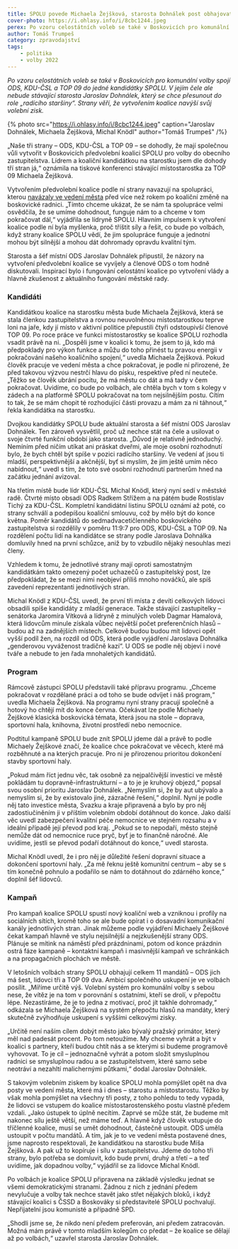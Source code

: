 ```yaml
---
title: SPOLU povede Michaela Žejšková, starosta Dohnálek post obhajovat nechce
cover-photo: https://i.ohlasy.info/i/8cbc1244.jpeg
perex: Po vzoru celostátních voleb se také v Boskovicích pro komunální volby spojí ODS, KDU-ČSL a TOP 09 do jedné kandidátky SPOLU.
author: Tomáš Trumpeš
category: zpravodajství
tags:
    - politika
    - volby 2022
---
```


*Po vzoru celostátních voleb se také v Boskovicích pro komunální volby spojí ODS, KDU-ČSL a TOP 09 do jedné kandidátky SPOLU. V jejím čele ale nebude stávající starosta Jaroslav Dohnálek, který se chce přesunout do role „radícího staršiny“. Strany věří, že vytvořením koalice navýší svůj volební zisk.*

{% photo src="https://i.ohlasy.info/i/8cbc1244.jpeg" caption="Jaroslav Dohnálek, Michaela Žejšková, Michal Knödl" author="Tomáš Trumpeš" /%}

„Naše tři strany – ODS, KDU-ČSL a TOP 09 – se dohodly, že mají společnou vůli vytvořit v Boskovicích předvolební koalici SPOLU pro volby do obecního zastupitelstva. Lídrem a koaliční kandidátkou na starostku jsem dle dohody tří stran já,“ oznámila na tiskové konferenci stávající místostarostka za TOP 09 Michaela Žejšková. 

Vytvořením předvolební koalice podle ní strany navazují na spolupráci, kterou [navázaly ve vedení města](https://ohlasy.info/clanky/2021/04/nove-vedeni.html) před více než rokem po koaliční změně na boskovické radnici. „Tímto chceme ukázat, že se nám ta spolupráce velmi osvědčila, že se umíme dohodnout, funguje nám to a chceme v tom pokračovat dál,“ vyjádřila se lídryně SPOLU. Hlavním impulsem k vytvoření koalice podle ní byla myšlenka, proč tříštit síly a řešit, co bude po volbách, když strany koalice SPOLU vědí, že jim spolupráce funguje a jednotní mohou být silnější a mohou dát dohromady opravdu kvalitní tým.

Starosta a šéf místní ODS Jaroslav Dohnálek připustil, že názory na vytvoření předvolební koalice se vyvíjely a členové ODS o tom hodně diskutovali. Inspirací bylo i fungování celostátní koalice po vytvoření vlády a hlavně zkušenost z aktuálního fungování městské rady.

### Kandidáti

Kandidátkou koalice na starostku města bude Michaela Žejšková, která se stala členkou zastupitelstva a rovnou neuvolněnou místostarostkou teprve loni na jaře, kdy jí místo v aktivní politice přepustili čtyři odstoupivší členové TOP 09. Po roce práce ve funkci místostarostky se koalice SPOLU rozhodla vsadit právě na ni. „Dospěli jsme v koalici k tomu, že jsem to já, kdo má předpoklady pro výkon funkce a můžu do toho přinést tu pravou energii v pokračování našeho koaličního spojení,“ uvedla Michaela Žejšková. Pokud člověk pracuje ve vedení města a chce pokračovat, je podle ní přirozené, že před takovou výzvou nestrčí hlavu do písku, respektive před ní neuteče. „Těžko se člověk ubrání pocitu, že má městu co dát a má tady v čem pokračovat. Uvidíme, co bude po volbách, ale chtěla bych v tom s kolegy v zádech a na platformě SPOLU pokračovat na tom nejsilnějším postu. Cítím to tak, že se mám chopit té rozhodující části provazu a mám za ni táhnout,“ řekla kandidátka na starostku.

Dvojkou kandidátky SPOLU bude aktuální starosta a šéf místní ODS Jaroslav Dohnálek. Ten zároveň vysvětlil, proč už nechce stát na čele a usilovat o svoje čtvrté funkční období jako starosta. „Důvod je relativně jednoduchý. Nemíním před ničím utíkat ani práskat dveřmi, ale moje osobní rozhodnutí bylo, že bych chtěl být spíše v pozici radícího staršiny. Ve vedení ať jsou ti mladší, perspektivnější a akčnější, byť si myslím, že jim ještě umím něco nabídnout,“ uvedl s tím, že toto své osobní rozhodnutí partnerům hned na začátku jednání avizoval.

Na třetím místě bude lídr KDU-ČSL Michal Knödl, který nyní sedí v městské radě. Čtvrté místo obsadí ODS Radkem Střížem a na pátém bude Rostislav Tichý za KDU-ČSL. Kompletní kandidátní listinu SPOLU oznámí až poté, co strany schválí a podepíšou koaliční smlouvu, což by mělo být do konce května. Poměr kandidátů do sedmadvacetičlenného boskovického zastupitelstva si rozdělily v poměru 11:9:7 pro ODS, KDU-ČSL a TOP 09. Na rozdělení počtu lidí na kandidátce se strany podle Jaroslava Dohnálka domluvily hned na první schůzce, aniž by to vzbudilo nějaký nesouhlas mezi členy.

Vzhledem k tomu, že jednotlivé strany mají oproti samostatným kandidátkám takto omezený počet uchazečů o zastupitelský post, lze předpokládat, že se mezi nimi neobjeví příliš mnoho nováčků, ale spíš zavedení reprezentanti jednotlivých stran. 

Michal Knödl z KDU-ČSL uvedl, že první tři místa z devíti celkových lidovci obsadili spíše kandidáty z mladší generace. Takže stávající zastupitelky – senátorka Jaromíra Vítková a lídryně z minulých voleb Dagmar Hamalová, která lidovcům minule získala vůbec největší počet preferenčních hlasů – budou až na zadnějších místech. Celkově budou budou mít lidovci opět vyšší podíl žen, na rozdíl od ODS, která podle vyjádření Jaroslava Dohnálka „genderovou vyváženost tradičně kazí“. U ODS se podle něj objeví i nové tváře a nebude to jen řada mnohaletých kandidátů.

### Program

Rámcově zástupci SPOLU představili také přípravu programu. „Chceme pokračovat v rozdělané práci a od toho se bude odvíjet i náš program,“ uvedla Michaela Žejšková. Na programu nyní strany pracují společně a hotový ho chtějí mít do konce června. Očekávat lze podle Michaely Žejškové klasická boskovická témata, která jsou na stole – doprava, sportovní hala, knihovna, životní prostředí nebo nemocnice. 

Podtitul kampaně SPOLU bude znít SPOLU jdeme dál a právě to podle Michaely Žejškové značí, že koalice chce pokračovat ve věcech, které má rozběhnuté a na kterých pracuje. Pro ni je přirozenou prioritou dokončení stavby sportovní haly. 

„Pokud mám říct jednu věc, tak osobně za nejpalčivější investici ve městě pokládám tu dopravně-infrastrukturní – a to je je kruhový objezd,“ popsal svou osobní prioritu Jaroslav Dohnálek. „Nemyslím si, že by aut ubývalo a nemyslím si, že by existovalo jiné, zázračné řešení,“ doplnil. Nyní je podle něj tato investice města, Svazku a kraje připravená a bylo by pro něj zadostiučiněním ji v příštím volebním období dotáhnout do konce. Jako další věc uvedl zabezpečení kvalitní péče nemocnice ve stejném rozsahu a v ideální případě její převod pod kraj. „Pokud se to nepodaří, město stejně nemůže dát od nemocnice ruce pryč, byť je to finančně náročné. Ale uvidíme, jestli se převod podaří dotáhnout do konce,“ uvedl starosta.

Michal Knödl uvedl, že i pro něj je důležité řešení dopravní situace a dokončení sportovní haly. „Za mě řeknu ještě komunitní centrum – aby se s tím konečně pohnulo a podařilo se nám to dotáhnout do zdárného konce,“ doplnil šéf lidovců.

### Kampaň

Pro kampaň koalice SPOLU spustí nový koaliční web a vzniknou i profily na sociálních sítích, kromě toho se ale bude opírat i o dosavadní komunikační kanály jednotlivých stran. Jinak můžeme podle vyjádření Michaely Žejškové čekat kampaň hlavně ve stylu nejsilnější a nejzkušenější strany ODS. Plánuje se mítink na náměstí před prázdninami, potom od konce prázdnin ostrá fáze kampaně – kontaktní kampaň i masivnější kampaň ve schránkách a na propagačních plochách ve městě.

V letošních volbách strany SPOLU obhajují celkem 11 mandátů – ODS jich má šest, lidovci tři a TOP 09 dva. Ambicí společného uskupení je ve volbách posílit. „Míříme určitě výš. Volební systém pro komunální volby s sebou nese, že vítěz je na tom v porovnání s ostatními, kteří se drolí, v přepočtu lépe. Nezastíráme, že je to jedna z motivací, proč jít takhle dohromady,“ odkázala se Michaela Žejšková na systém přepočtu hlasů na mandáty, který skutečně zvýhodňuje uskupení s vyššími celkovými zisky.

„Určitě není naším cílem dobýt město jako bývalý pražský primátor, který měl nad padesát procent. Po tom netoužíme. My chceme vyhrát a být v koalici s partnery, kteří budou chtít nás a se kterými si budeme programově vyhovovat. To je cíl – jednoznačně vyhrát a potom složit smysluplnou radnici se smysluplnou radou a se zastupitelstvem, které samo sebe neotráví a nezahltí malichernými půtkami,“ dodal Jaroslav Dohnálek.

S takovým volebním ziskem by koalice SPOLU mohla pomýšlet opět na dva posty ve vedení města, které má i dnes – starostu a místostarostu. Těžko by však mohla pomýšlet na všechny tři posty, z toho pohledu to tedy vypadá, že lidovci se vstupem do koalice místostarostenského postu vlastně předem vzdali. „Jako ústupek to úplně necítím. Zaprvé se může stát, že budeme mít nakonec sílu ještě větší, než máme teď. A hlavně když člověk vstupuje do tříčlenné koalice, musí se umět dohodnout, částečně ustoupit. ODS uměla ustoupit v počtu mandátů. A tím, jak je to ve vedení města postavené dnes, jsme naprosto respektovali, že kandidátkou na starostku bude Míša Žejšková. A pak už to kopíruje i sílu v zastupitelstvu. Jdeme do toho tři strany, bylo potřeba se domluvit, kdo bude první, druhý a třetí – a teď uvidíme, jak dopadnou volby,“ vyjádřil se za lidovce Michal Knödl.

Po volbách je koalice SPOLU připravena na základě výsledku jednat se všemi demokratickými stranami. Žádnou z nich z jednání předem nevylučuje a volby tak nechce stavět jako střet nějakých bloků, i když stávající koalici s ČSSD a Boskováky si představitelé SPOLU pochvalují. Nepřijatelní jsou komunisté a případně SPD. 

„Shodli jsme se, že nikdo není předem preferován, ani předem zatracován. Možná mám právě v tomto mladším kolegům co předat – že koalice se dělají až po volbách,“ uzavřel starosta Jaroslav Dohnálek.